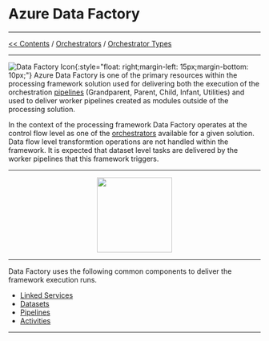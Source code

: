 # Azure Data Factory

___
[<< Contents](/procfwk/contents) / [Orchestrators](/procfwk/orchestrators) / [Orchestrator Types](/procfwk/orchestratortypes)

___

![Data Factory Icon](/procfwk/datafactory.png){:style="float: right;margin-left: 15px;margin-bottom: 10px;"}
Azure Data Factory is one of the primary resources within the processing framework solution used for delivering both the execution of the orchestration [pipelines](/procfwk/pipelines) (Grandparent, Parent, Child, Infant, Utilities) and used to deliver worker pipelines created as modules outside of the processing solution.

In the context of the processing framework Data Factory operates at the control flow level as one of the [orchestrators](/procfwk/orchestrators) available for a given solution. Data flow level transformtion operations are not handled within the framework. It is expected that dataset level tasks are delivered by the worker pipelines that this framework triggers.

___

<p align="center">
  <img height="150" src="/procfwk/orc-adf-all.png">
</p>

___

Data Factory uses the following common components to deliver the framework execution runs.

* [Linked Services](/procfwk/linkedservices)
* [Datasets](/procfwk/datasets)
* [Pipelines](/procfwk/pipelines)
* [Activities](/procfwk/activities)

___